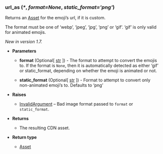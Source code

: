 ### url\_as (_\*_, _format=None_, _static_format='png'_) [](https://discordpy.readthedocs.io/en/v1.7.3/api.html#discord.PartialEmoji.url_as)
Returns an [Asset](discord/Discord%20Models/Asset/Asset) for the emoji’s url, if it is custom.

The format must be one of ‘webp’, ‘jpeg’, ‘jpg’, ‘png’ or ‘gif’. ‘gif’ is only valid for animated emojis.

*New in version 1.7.*

- **Parameters**

	- **format** (Optional[ [str](https://docs.python.org/3/library/stdtypes.html#str) ]) - The format to attempt to convert the emojis to. If the format is `None`, then it is automatically detected as either ‘gif’ or static_format, depending on whether the emoji is animated or not.

	- **static_format** (Optional[ [str](https://docs.python.org/3/library/stdtypes.html#str) ]) - Format to attempt to convert only non-animated emoji’s to. Defaults to ‘png’

- **Raises**

	- [InvalidArgument](discord/Exceptions/InvalidArgument) – Bad image format passed to `format` or `static_format`.

- **Returns**

	- The resulting CDN asset.


- **Return type**

	- [Asset](discord/Discord%20Models/Asset/Asset)

